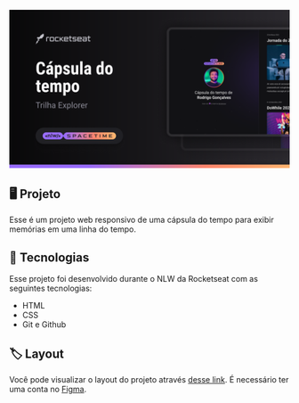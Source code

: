 <p>
<img src=".github/preview.png" alt="Desmontração do projeto" wight="100%" />
</p>

## 🖥️ Projeto
Esse é um projeto web responsivo de uma cápsula do tempo para exibir memórias em uma linha do tempo.

## 🚀 Tecnologias
Esse projeto foi desenvolvido durante o NLW da Rocketseat com as seguintes tecnologias:

- HTML
- CSS
- Git e Github

## 🏷️ Layout
Você pode visualizar o layout do projeto através  [desse link](https://www.figma.com/file/JVbtgu7JBRhBLkCFvZQFg6/C%C3%A1psula-do-tempo-%E2%80%A2-Trilha-Explorer-(Community)-(Copy)?type=design&node-id=306%3A3&t=advuTRXP1JqUmpUZ-1).
É necessário ter uma conta no [Figma](https://www.figma.com/).